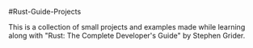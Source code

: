 #Rust-Guide-Projects

This is a collection of small projects and examples made while learning along with "Rust: The Complete Developer's Guide" by Stephen Grider.
